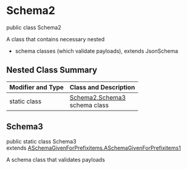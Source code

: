 # Schema2
public class Schema2

A class that contains necessary nested
- schema classes (which validate payloads), extends JsonSchema

## Nested Class Summary
| Modifier and Type | Class and Description |
| ----------------- | ---------------------- |
| static class | [Schema2.Schema3](#schema3)<br> schema class |

## Schema3
public static class Schema3<br>
extends [ASchemaGivenForPrefixitems.ASchemaGivenForPrefixitems1](../../../../../../components/schemas/ASchemaGivenForPrefixitems.md#aschemagivenforprefixitems1)

A schema class that validates payloads
